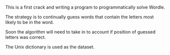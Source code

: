 This is a first crack and writing a program to programmatically solve Wordle.

The strategy is to continually guess words that contain the letters most likely to be in the word.

Soon the algorithm will need to take in to account if position of guessed letters was correct.

The Unix dictionary is used as the dataset.
